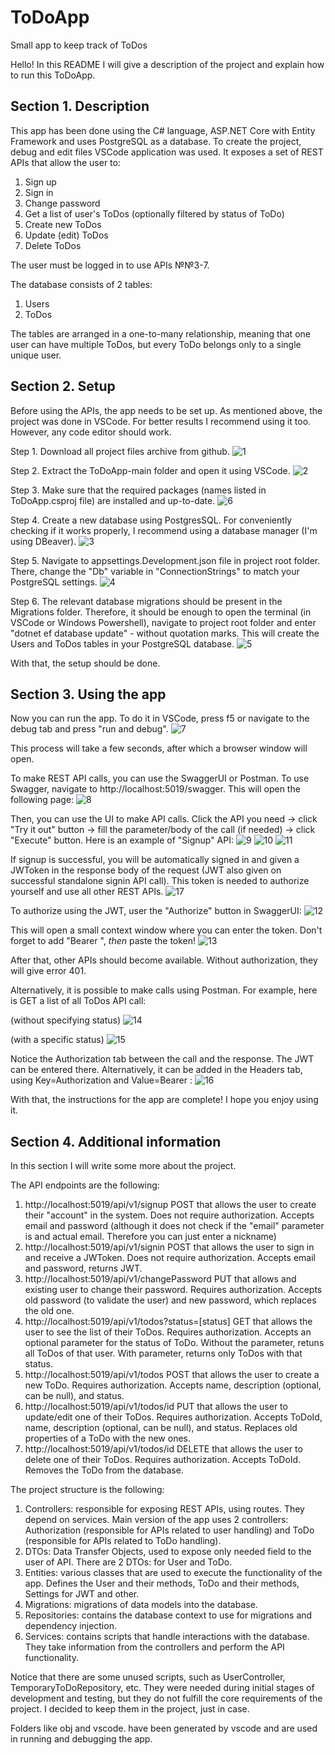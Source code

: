 # ToDoApp
Small app to keep track of ToDos

Hello! In this README I will give a description of the project and explain how to run this ToDoApp.

## **Section 1. Description**

This app has been done using the C# language, ASP.NET Core with Entity Framework and uses PostgreSQL as a database.
To create the project, debug and edit files VSCode application was used.
It exposes a set of REST APIs that allow the user to:
  1. Sign up
  2. Sign in
  3. Change password
  4. Get a list of user's ToDos (optionally filtered by status of ToDo)
  5. Create new ToDos
  6. Update (edit) ToDos
  7. Delete ToDos

The user must be logged in to use APIs №№3-7.

The database consists of 2 tables:
  1. Users
  2. ToDos

The tables are arranged in a one-to-many relationship, meaning that one user can have multiple ToDos, but every ToDo belongs only to a single unique user.

## **Section 2. Setup**

Before using the APIs, the app needs to be set up.
As mentioned above, the project was done in VSCode. For better results I recommend using it too. However, any code editor should work.

Step 1.
Download all project files archive from github.
![1](https://user-images.githubusercontent.com/92231063/211395423-3fa2f63e-588d-4c31-874f-9e036f3b3e25.png)

Step 2. 
Extract the ToDoApp-main folder and open it using VSCode.
![2](https://user-images.githubusercontent.com/92231063/211395775-07b3bb48-3c8d-462d-87a6-6cdef96b9d1c.png)

Step 3.
Make sure that the required packages (names listed in ToDoApp.csproj file) are installed and up-to-date.
![6](https://user-images.githubusercontent.com/92231063/211398237-b976c50b-6a0d-47f4-9c70-04891dd408fb.png)

Step 4.
Create a new database using PostgresSQL. For conveniently checking if it works properly, I recommend using a database manager (I'm using DBeaver).
![3](https://user-images.githubusercontent.com/92231063/211396426-5f77e674-e17f-4a7a-bbf5-0385e6f6827d.png)

Step 5. 
Navigate to appsettings.Development.json file in project root folder. There, change the "Db" variable in "ConnectionStrings" to match your PostgreSQL settings.
![4](https://user-images.githubusercontent.com/92231063/211396831-e80c36af-c266-4d4e-bf8c-23753335ddf6.png)

Step 6.
The relevant database migrations should be present in the Migrations folder. Therefore, it should be enough to open the terminal (in VSCode or Windows Powershell), navigate to project root folder and enter "dotnet ef database update" - without quotation marks. This will create the Users and ToDos tables in your PostgreSQL database.
![5](https://user-images.githubusercontent.com/92231063/211397686-2f9c5be0-2cdc-41e0-a874-d399f22f01e4.png)

With that, the setup should be done.

## **Section 3. Using the app**

Now you can run the app. To do it in VSCode, press f5 or navigate to the debug tab and press "run and debug".
![7](https://user-images.githubusercontent.com/92231063/211399691-ca4ba6f1-7641-44e3-a07d-07df94a38d78.png)

This process will take a few seconds, after which a browser window will open.

To make REST API calls, you can use the SwaggerUI or Postman.
To use Swagger, navigate to http://localhost:5019/swagger. This will open the following page:
![8](https://user-images.githubusercontent.com/92231063/211400853-20918bd3-d8d6-4055-843c-0735e6cec6b7.png)

Then, you can use the UI to make API calls. Click the API you need -> click "Try it out" button -> fill the parameter/body of the call (if needed) -> click "Execute" button. Here is an example of "Signup" API:
![9](https://user-images.githubusercontent.com/92231063/211401990-de4efbeb-3d32-40f7-8336-00e578316cb1.png)
![10](https://user-images.githubusercontent.com/92231063/211402016-1002609e-80e2-4fa2-8995-e1c16443bcdc.png)
![11](https://user-images.githubusercontent.com/92231063/211402033-c7de18c4-9785-44e8-94e8-855afd216fca.png)

If signup is successful, you will be automatically signed in and given a JWToken in the response body of the request (JWT also given on successful standalone signin API call). This token is needed to authorize yourself and use all other REST APIs.
![17](https://user-images.githubusercontent.com/92231063/211406133-1469d55b-e7e9-4d1d-bb35-b56260ee3421.png)

To authorize using the JWT, user the "Authorize" button in SwaggerUI:
![12](https://user-images.githubusercontent.com/92231063/211403303-3481eefe-1a2e-40a0-9241-d71cfb47b0f5.png)

This will open a small context window where you can enter the token. Don't forget to add "Bearer ", *then* paste the token!
![13](https://user-images.githubusercontent.com/92231063/211403524-4996c359-7b8d-438a-ada6-d9272dde01ac.png)

After that, other APIs should become available. Without authorization, they will give error 401.

Alternatively, it is possible to make calls using Postman.
For example, here is GET a list of all ToDos API call:

(without specifying status)
![14](https://user-images.githubusercontent.com/92231063/211404467-0902ca93-c0b9-4fca-9fcb-9c0dc8d208d9.png)

(with a specific status)
![15](https://user-images.githubusercontent.com/92231063/211404635-de88dd13-6220-46f8-a22d-3c9d7b2de8d1.png)

Notice the Authorization tab between the call and the response. The JWT can be entered there. Alternatively, it can be added in the Headers tab, using Key=Authorization and Value=Bearer <token value>:
![16](https://user-images.githubusercontent.com/92231063/211405244-aa3aea2c-6acc-4477-b5b7-ca9c6908f7d1.png)

With that, the instructions for the app are complete! I hope you enjoy using it.
  
## **Section 4. Additional information**

In this section I will write some more about the project.

The API endpoints are the following:
  1. http://localhost:5019/api/v1/signup 
    POST that allows the user to create their "account" in the system.
    Does not require authorization.
    Accepts email and password (although it does not check if the "email" parameter is and actual email. Therefore you can just enter a nickname)
  2. http://localhost:5019/api/v1/signin 
    POST that allows the user to sign in and receive a JWToken.
    Does not require authorization.
    Accepts email and password, returns JWT.
  3. http://localhost:5019/api/v1/changePassword 
    PUT that allows and existing user to change their password.
    Requires authorization.
    Accepts old password (to validate the user) and new password, which replaces the old one.
  4. http://localhost:5019/api/v1/todos?status=[status] 
    GET that allows the user to see the list of their ToDos.
    Requires authorization.
    Accepts an optional parameter for the status of ToDo. Without the parameter, retuns all ToDos of that user. With parameter, returns only ToDos with that status.
  5. http://localhost:5019/api/v1/todos 
    POST that allows the user to create a new ToDo.
    Requires authorization.
    Accepts name, description (optional, can be null), and status.
  6. http://localhost:5019/api/v1/todos/id 
    PUT that allows the user to update/edit one of their ToDos.
    Requires authorization.
    Accepts ToDoId, name, description (optional, can be null), and status. Replaces old properties of a ToDo with the new ones.
  7. http://localhost:5019/api/v1/todos/id 
    DELETE that allows the user to delete one of their ToDos.
    Requires authorization.
    Accepts ToDoId. Removes the ToDo from the database.

The project structure is the following:
  1. Controllers: responsible for exposing REST APIs, using routes. They depend on services.
    Main version of the app uses 2 controllers: Authorization (responsible for APIs related to user handling) and ToDo (responsible for APIs related to ToDo handling). 
  2. DTOs: Data Transfer Objects, used to expose only needed field to the user of API.
    There are 2 DTOs: for User and ToDo.
  3. Entities: various classes that are used to execute the functionality of the app. Defines the User and their methods, ToDo and their methods, Settings for JWT and other.
  4. Migrations: migrations of data models into the database.
  5. Repositories: contains the database context to use for migrations and dependency injection.
  6. Services: contains scripts that handle interactions with the database. They take information from the controllers and perform the API functionality.
  
Notice that there are some unused scripts, such as UserController, TemporaryToDoRepository, etc. They were needed during initial stages of development and testing, but they do not fulfill the core requirements of the project. I decided to keep them in the project, just in case.

Folders like obj and vscode. have been generated by vscode and are used in running and debugging the app.
